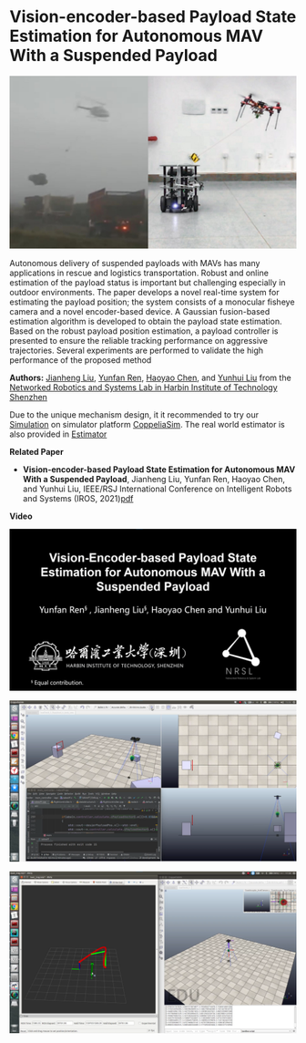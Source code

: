 # Vision-encoder-based Payload State Estimation for Autonomous MAV With a Suspended Payload

![image-20210908104823823](README.assets/image-20210908104823823.png)

Autonomous delivery of suspended payloads with MAVs has many applications in rescue and logistics transportation. Robust and online estimation of the payload status is important but challenging especially in outdoor environments. The paper develops a novel real-time system for estimating the payload position; the system consists of a monocular fisheye camera and a novel encoder-based device. A Gaussian fusion-based estimation algorithm is developed to obtain the payload state estimation. Based on the robust payload position estimation, a payload controller is presented to ensure the reliable tracking performance on aggressive trajectories. Several experiments are performed to validate the high performance of the proposed method

**Authors:** [Jianheng Liu](https://github.com/jianhengLiu), [Yunfan Ren](https://github.com/RENyunfan), [Haoyao Chen](faculty.hitsz.edu.cn/chenhaoyao), and [Yunhui Liu](ri.cuhk.edu.hk/yhliu) from the [Networked Robotics and Systems Lab in Harbin Institute of Technology Shenzhen](http://nrs-lab.com/)



Due to the unique mechanism design, it it recommended to try our [Simulation](./Simulation) on simulator platform [CoppeliaSim](https://www.coppeliarobotics.com/coppeliaSim). The real world estimator is also provided in [Estimator](./Estimator)



**Related Paper**

- **Vision-encoder-based Payload State Estimation for Autonomous MAV With a Suspended Payload**, Jianheng Liu, Yunfan Ren, Haoyao Chen, and Yunhui Liu, IEEE/RSJ International Conference on Intelligent Robots and Systems (IROS, 2021)[pdf](./paper/iros2021.pdf)



**Video**

[![Watch the video](README.assets/image-20210908115350284.png)](https://www.bilibili.com/video/BV1Qq4y1U7n4?share_source=copy_web)




[![Watch the video](README.assets/image-20210908115625302.png)](https://www.bilibili.com/video/BV1eQ4y1a77v?share_source=copy_web)

[![Watch the video](README.assets/image-20210908115712636.png)](https://www.bilibili.com/video/BV1fh411W7ht?share_source=copy_web)

